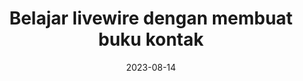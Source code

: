 ---
title: 'Belajar livewire dengan membuat buku kontak'
subtitle: ''
date: '2023-08-14'
status: 'draft'
---